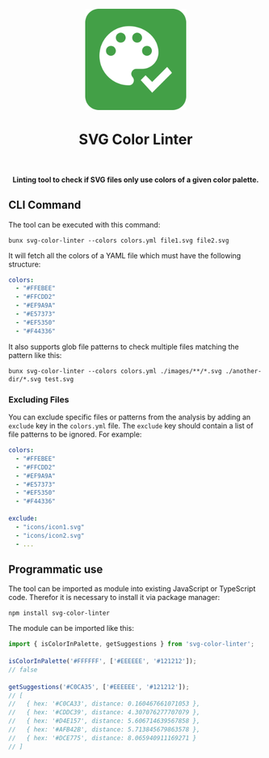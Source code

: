 <h1 align="center">
  <br>
    <img src="https://github.com/PKief/svg-color-linter/raw/main/logo.png" alt="logo" width="200">
  <br><br>
  SVG Color Linter
  <br>
  <br>
</h1>

<h4 align="center">Linting tool to check if SVG files only use colors of a given color palette.</h4>

## CLI Command

The tool can be executed with this command:

```
bunx svg-color-linter --colors colors.yml file1.svg file2.svg
```

It will fetch all the colors of a YAML file which must have the following structure:

```yaml
colors:
  - "#FFEBEE"
  - "#FFCDD2"
  - "#EF9A9A"
  - "#E57373"
  - "#EF5350"
  - "#F44336"
```

It also supports glob file patterns to check multiple files matching the pattern like this:

```
bunx svg-color-linter --colors colors.yml ./images/**/*.svg ./another-dir/*.svg test.svg
```

### Excluding Files

You can exclude specific files or patterns from the analysis by adding an `exclude` key in the `colors.yml` file. The `exclude` key should contain a list of file patterns to be ignored. For example:

```yaml
colors:
  - "#FFEBEE"
  - "#FFCDD2"
  - "#EF9A9A"
  - "#E57373"
  - "#EF5350"
  - "#F44336"

exclude:
  - "icons/icon1.svg"
  - "icons/icon2.svg"
  - ...
```

## Programmatic use

The tool can be imported as module into existing JavaScript or TypeScript code. Therefor it is necessary to install it via package manager:

```
npm install svg-color-linter
```

The module can be imported like this:

```ts
import { isColorInPalette, getSuggestions } from 'svg-color-linter';

isColorInPalette('#FFFFFF', ['#EEEEEE', '#121212']);
// false

getSuggestions('#C0CA35', ['#EEEEEE', '#121212']);
// [
//   { hex: '#C0CA33', distance: 0.160467661071053 },
//   { hex: '#CDDC39', distance: 4.307076277707079 },
//   { hex: '#D4E157', distance: 5.606714639567858 },
//   { hex: '#AFB42B', distance: 5.713845679863578 },
//   { hex: '#DCE775', distance: 8.065940911169271 }
// ]
```
